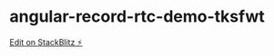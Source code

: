 # angular-record-rtc-demo-tksfwt

[Edit on StackBlitz ⚡️](https://stackblitz.com/edit/angular-record-rtc-demo-tksfwt)